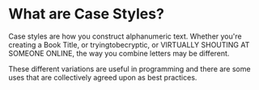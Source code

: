 # What are Case Styles?

Case styles are how you construct alphanumeric text. Whether you're
creating a Book Title, or tryingtobecryptic, or VIRTUALLY SHOUTING AT
SOMEONE ONLINE, the way you combine letters may be different.

These different variations are useful in programming and there are
some uses that are collectively agreed upon as best practices.
